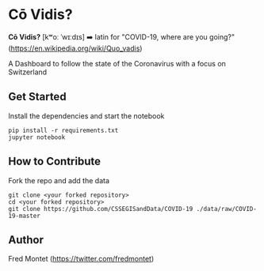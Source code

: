 Cō Vidis?
=========

**Cō Vidis?** [kʷoː ˈwɪːdɪs] ➡️ latin for "COVID-19, where are you going?"
(https://en.wikipedia.org/wiki/Quo_vadis)

A Dashboard to follow the state of the Coronavirus with a focus on Switzerland

Get Started
-----------

Install the dependencies and start the notebook

    pip install -r requirements.txt
    jupyter notebook


How to Contribute
-----------------

Fork the repo and add the data

    git clone <your forked repository>
    cd <your forked repository>
    git clone https://github.com/CSSEGISandData/COVID-19 ./data/raw/COVID-19-master

Author
------

Fred Montet (https://twitter.com/fredmontet)
